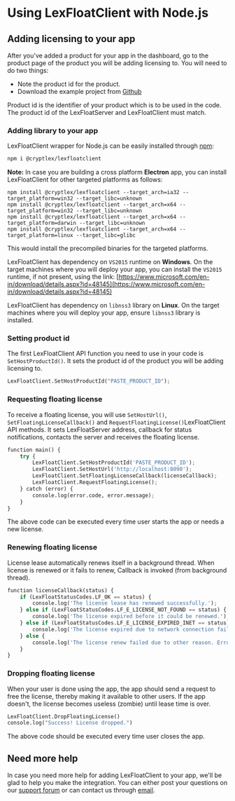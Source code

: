 # Using LexFloatClient with Node.js

## Adding licensing to your app

After you've added a product for your app in the dashboard, go to the product page of the product you will be adding licensing to. You will need to do two things:

* Note the product id for the product.
* Download the example project from [Github](https://github.com/cryptlex/lexfloatclient-js/tree/master/examples)

Product id is the identifier of your product which is to be used in the code. The product id of the LexFloatServer and LexFloatClient must match.

### Adding library to your app

LexFloatClient wrapper for Node.js can be easily installed through [npm](https://www.npmjs.com/package/@cryptlex/lexfloatclient):

```bash
npm i @cryptlex/lexfloatclient 
```

**Note:** In case you are building a cross platform **Electron** app, you can install LexFloatClient for other targeted platforms as follows:

```text
npm install @cryptlex/lexfloatclient --target_arch=ia32 --target_platform=win32 --target_libc=unknown
npm install @cryptlex/lexfloatclient --target_arch=x64 --target_platform=win32 --target_libc=unknown
npm install @cryptlex/lexfloatclient --target_arch=x64 --target_platform=darwin --target_libc=unknown
npm install @cryptlex/lexfloatclient --target_arch=x64 --target_platform=linux --target_libc=glibc
```

This would install the precompiled binaries for the targeted platforms.

LexFloatClient has dependency on `VS2015` runtime on **Windows**. On the target machines where you will deploy your app, you can install the `VS2015` runtime, if not present, using the link: [https://www.microsoft.com/en-in/download/details.aspx?id=48145](https://www.microsoft.com/en-in/download/details.aspx?id=48145)

LexFloatClient has dependency on `libnss3` library on **Linux**. On the target machines where you will deploy your app, ensure `libnss3` library is installed.

### Setting product id

The first LexFloatClient API function you need to use in your code is `SetHostProductId()`. It sets the product id of the product you will be adding licensing to. 

```python
LexFloatClient.SetHostProductId("PASTE_PRODUCT_ID");
```

### Requesting floating license

To receive a floating license, you will use `SetHostUrl()`, `SetFloatingLicenseCallback()` and `RequestFloatingLicense()`LexFloatClient API methods. It sets LexFloatServer address, callback for status notifications, contacts the server and receives the floating license.

```python
function main() {
	try {
		LexFloatClient.SetHostProductId('PASTE_PRODUCT_ID');
		LexFloatClient.SetHostUrl('http://localhost:8090');
		LexFloatClient.SetFloatingLicenseCallback(licenseCallback);
		LexFloatClient.RequestFloatingLicense();
	} catch (error) {
		console.log(error.code, error.message);
	}
}
```

The above code can be executed every time user starts the app or needs a new license.

### Renewing floating license

License lease automatically renews itself in a background thread. When license is renewed or it fails to renew, Callback is invoked \(from background thread\).

```python
function licenseCallback(status) {
	if (LexFloatStatusCodes.LF_OK == status) {
		console.log('The license lease has renewed successfully.');
	} else if (LexFloatStatusCodes.LF_E_LICENSE_NOT_FOUND == status) {
		console.log('The license expired before it could be renewed.');
	} else if (LexFloatStatusCodes.LF_E_LICENSE_EXPIRED_INET == status) {
		console.log('The license expired due to network connection failure.');
	} else {
		console.log('The license renew failed due to other reason. Error code: ', status);
	}
}
```

### Dropping floating license

When your user is done using the app, the app should send a request to free the license, thereby making it available to other users. If the app doesn't, the license becomes useless \(zombie\) until lease time is over.

```python
LexFloatClient.DropFloatingLicense()
console.log("Success! License dropped.")
```

The above code should be executed every time user closes the app.

## Need more help

In case you need more help for adding LexFloatClient to your app, we'll be glad to help you make the integration. You can either post your questions on our [support forum](https://forums.cryptlex.com) or can contact us through [email](mailto:support@cryptlex.com?Subject=Using%20LexFloatClient).

